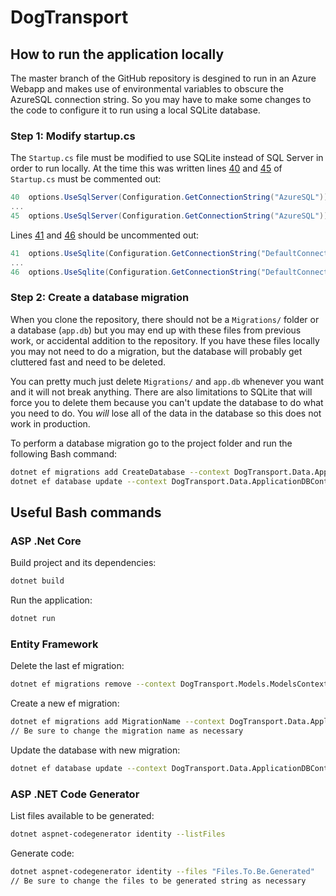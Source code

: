 # DogTransport

## How to run the application locally

The master branch of the GitHub repository is desgined to run in an Azure Webapp and makes use of environmental variables to obscure the AzureSQL connection string. So you may have to make some changes to the code to configure it to run using a local SQLite database.

### Step 1: Modify startup.cs

The `Startup.cs` file must be modified to use SQLite instead of SQL Server in order to run locally. At the time this was written lines [40](https://github.com/Joklom/DogTransport/blob/1fc976c9f279be4c52dafd9745604666cb69fab8/DogTransport/Startup.cs#L40) and [45](https://github.com/Joklom/DogTransport/blob/1fc976c9f279be4c52dafd9745604666cb69fab8/DogTransport/Startup.cs#L45) of `Startup.cs` must be commented out:
```c#
40  options.UseSqlServer(Configuration.GetConnectionString("AzureSQL")));  
...
45  options.UseSqlServer(Configuration.GetConnectionString("AzureSQL")));
```

Lines [41](https://github.com/Joklom/DogTransport/blob/1fc976c9f279be4c52dafd9745604666cb69fab8/DogTransport/Startup.cs#L41) and [46](https://github.com/Joklom/DogTransport/blob/1fc976c9f279be4c52dafd9745604666cb69fab8/DogTransport/Startup.cs#L46) should be uncommented out:
```c#
41  options.UseSqlite(Configuration.GetConnectionString("DefaultConnection")));
...
46  options.UseSqlite(Configuration.GetConnectionString("DefaultConnection")));
```

### Step 2: Create a database migration

When you clone the repository, there should not be a `Migrations/` folder or a database (`app.db`) but you may end up with these files from previous work, or accidental addition to the repository. If you have these files locally you may not need to do a migration, but the database will probably get cluttered fast and need to be deleted.

You can pretty much just delete `Migrations/` and `app.db` whenever you want and it will not break anything. There are also limitations to SQLite that will force you to delete them because you can't update the database to do what you need to do. You *will* lose all of the data in the database so this does not work in production.

To perform a database migration go to the project folder and run the following Bash command:
```bash
dotnet ef migrations add CreateDatabase --context DogTransport.Data.ApplicationDBContext
dotnet ef database update --context DogTransport.Data.ApplicationDBContext
```

## Useful Bash commands

### ASP .Net Core

Build project and its dependencies:
```bash
dotnet build
```

Run the application:
```bash
dotnet run
```

### Entity Framework

Delete the last ef migration:
```bash
dotnet ef migrations remove --context DogTransport.Models.ModelsContext
```

Create a new ef migration:
```bash
dotnet ef migrations add MigrationName --context DogTransport.Data.ApplicationDBContext
// Be sure to change the migration name as necessary
```

Update the database with new migration:
```bash
dotnet ef database update --context DogTransport.Data.ApplicationDBContext
```

### ASP .NET Code Generator

List files available to be generated:
```bash
dotnet aspnet-codegenerator identity --listFiles
```

Generate code:
```bash
dotnet aspnet-codegenerator identity --files "Files.To.Be.Generated"
// Be sure to change the files to be generated string as necessary
```